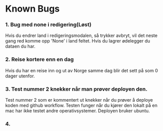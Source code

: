 # Known Bugs

### 1. Bug med none i redigering(Løst)
Hvis du endrer land i redigeringsmodalen, så trykker avbryt, vil det neste gang red komme opp 'None' i land feltet. 
Hvis du lagrer ødelegger du dataen du har.

### 2. Reise kortere enn en dag
Hvis du har en reise inn og ut av Norge samme dag blir det sett på som 0 dager utenfor.

### 3. Test nummer 2 knekker når man prøver deployen den.
Test nummer 2 som er kommentert ut knekker når du prøver å deploye koden med github workflow. Testen funger når du kjører den lokalt på en mac har ikke testet andre operativsystemer. Deployen bruker ubuntu. 


### 4. 



